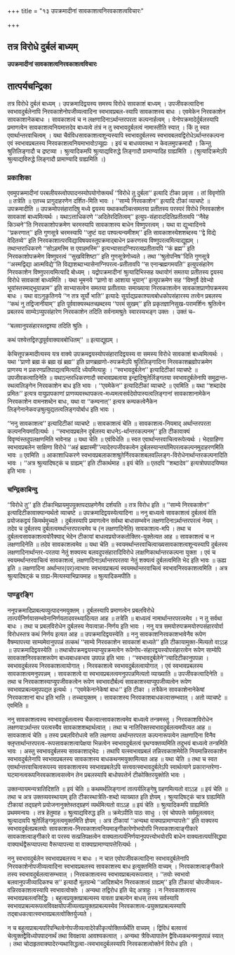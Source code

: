 +++
title = "१३ उपक्रमादीनां सावकाशत्वनिरवकाशत्वविचारः"

+++


## तत्र विरोधे दुर्बलं बाध्यम्

**उपक्रमादीनां सावकाशत्वनिरवकाशत्वविचारः**

## **तात्पर्यचन्द्रिका**

तत्र विरोधे दुर्बलं बाध्यम् । उपक्रमादिद्वयस्य समस्य विरोधे सावकाशं बाध्यम् । उपजीवकत्वादिना स्वभावदुर्बलेनापि निरवकाशेनोपजीव्यत्वादिना स्वभावप्रबल-स्यापि सावकाशस्य बाधः । एवमेकेन निरवकाशेन सावकाशानेकबाधः । सावकाशत्वं च न लक्षणादिनाऽर्थान्तरपरता कल्पनार्हत्वम् । येनोपक्रमादेर्दुर्बलस्यापि प्रमाणत्वेन सावकाशत्वनियमात्तदेव बाध्यत्वे तंत्रं न तु स्वभावदुर्बलत्वं नामास्तीति स्यात् । किं तु स्वत एवार्थान्तरवाचित्वम् । यथा चैवंविधसावकाशत्वशून्यस्यापि स्वभावदुर्बलस्य स्वभावबलवद्विरोधेऽर्थान्तरकल्पना एवं स्वभावप्रबलस्य निरवकाशत्वनियमाभावोऽप्यूह्यः । इयं च बाधव्यवस्था न केवलमुपक्रमादौ । किन्तु श्रुतिलिङ्गादौ च द्रष्टव्या । श्रुत्यादिकमपि श्रुत्याद्यविरुद्धे लिङ्गादौ प्रामाण्यादिह ग्राह्यमिति । (श्रुत्यादिक्रमेऽपि श्रुत्याद्यविरुद्धे लिङ्गादौ प्रामाण्यादि ग्राह्यमिति ।)

### **प्रकाशिका**

एवमुपक्रमादीनां परबलीयस्त्वोपपादनस्योपयोगोक्त्यर्थं ‘‘विरोधे तु दुर्बला’’ इत्यादि टीका प्रवृत्ता । तां विवृणोति ॥ तत्रेति ॥ एतच्च प्रागुदाहरणेन दर्शित-मिति भावः । ‘‘साम्ये निरवकाशेन’’ इत्यादि टीकां व्याचष्टे ॥ उपक्रमादीति ॥ उपक्रमोपसंहारादिषु मध्ये द्वयस्य यथाकथञ्चित्समतया प्रतीतस्य परस्परं विरोधे निरवकाशेन सावकाशं बाध्यमित्यर्थः । यथाऽत्ताधिकरणे ‘‘अदितेरदितित्वम्’’ इत्युप-संहाराददितिप्रतीतावपि ‘‘नैवेह किञ्चने’’ति निरवकाशोपक्रमेण चरमस्यापि सावकाशस्य बाधेन विष्णुपरत्वम् । यथा वा द्युभ्वादिनये ‘‘प्रकरणात्’’ इति गुणसूत्रे चरमस्यापि ‘‘जुष्टं यदा पश्यत्यन्यमीशम्’’ इति सावकाशस्येशशब्दस्य ‘‘द्वे विद्ये वेदितव्ये’’ इति निरवकाशात्परविद्याविषयवस्तूपक्रमाद्बाधेन प्रकरणस्य विष्णुपरत्वमित्याद्यूह्यम् । तथान्तराधिकरणे ‘‘सोऽहमस्मि स एवाहमस्मि’’ इत्यभ्यासादग्निपरत्वप्रतीतावपि ‘‘कं ब्रह्म’’ इति निरवकाशोपक्रमेण विष्णुपरत्वं ‘‘सुखविशिष्टा’’ इति गुणसूत्रेणोच्यते । तथा ‘‘श्रुतोपनिष’’दिति गुणसूत्रे ‘‘अस्मद्विद्या आत्मविद्ये’’ति विद्याशब्दाभ्यासेनाग्निपरत्व-प्रतीतावपि ‘‘स एनान्ब्रह्मगमयति’’ इत्युपसंहारेण निरवकाशेन विष्णुपरत्वमित्यादि बोध्यम् । यद्वोपक्रमादीनां श्रुत्यादिभिस्सह यथायोगं समतया प्रतीतस्य द्वयस्य विरोधे सावकाशं बाध्यमिति । यथा भूमनये ‘‘प्राणो वा आशाया भूयान्’’ इत्युपक्रमेण सह ‘‘विष्णुर्वै देवेभ्यो भूयांस्तस्माद्भूयान्नाम’’ इति साभ्यासत्वेन समतया प्रतीतायाः समाख्याया निरवकाशत्वेन सावकाशप्राणोपक्रमस्य बाधः । यथा वाऽनुकृतिनये ‘‘न तत्र सूर्यो भाति’’ इत्यादेः सूर्याद्यप्रकाश्यत्वबोधकोपसंहारस्य तत्त्वेन प्रबलस्य ‘‘कथं नु तद्विजानीयाम्’’ इति पूर्ववाक्यस्थतच्छब्दस्य ‘‘परमं सुखम्’’ इति प्रकृतज्ञानिसुख-परामर्शिनः श्रुतित्वेन प्रबलस्य साम्येऽप्युपसंहारेण निरवकाशेन तदिति सर्वनामश्रुतेः स्वारस्यभङ्ग उक्तः । उक्तं च–

‘‘बलवानुपसंहारस्तद्वश्या तदिति श्रुतिः ।

कथं पश्येत्तद्विरुद्धपूर्ववाक्यावबोधितम्’’ ॥ इत्याद्यूह्यम् ।

केचित्तूपक्रमादीत्यस्य यत्र वाक्ये उपक्रमद्वयस्योपसंहारादिद्वयस्य वा समस्य विरोधे सावकाशं बाध्यमित्यर्थः । यथा ‘‘प्राणो ब्रह्म कं ब्रह्म खं ब्रह्म’’ इति प्राणब्रह्मणो-रुपक्रमेऽपि श्रुतिलिङ्गादिना निरवकाशब्रह्मोपक्रमेण प्राणस्य न प्रकरणप्रतिपाद्यत्वमित्यादि ध्येयमित्याहुः । ‘‘स्वभावदुर्बलेन’’ इत्यादिटीकां व्याचष्टे ॥ उपजीवकत्वादिनेति ॥ यथाऽन्तरधिकरणादौ स्वभावप्रबलाया इन्द्रादिश्रुतेर्लिङ्गतया स्वभावदुर्बलेनापि समुद्रान्त-स्थत्वलिङ्गेन निरवकाशेन बाध इति भावः । ‘‘एवमेकेन’’ इत्यादिटीकां व्याचष्टे ॥ एवमिति ॥ यथा ‘‘शब्दादेव प्रमितः’’ इत्यत्र वायुप्रापकाणां प्राणव्यवस्थापकत्व-मध्यमत्वसर्वदेवोपास्यत्वलिङ्गानां सावकाशानामेकेन निरवकाशेन वामनशब्देन बाधः, यथा वा ‘‘कम्पनात्’’ इत्यत्र कम्पकत्वेनैकेन लिङ्गेनानेकवज्रश्रुत्युद्यतत्वलिङ्गयोर्बाध इति भावः ।

‘‘ननु सावकाशत्व’’ इत्यादिटीकां व्याचष्टे ॥ सावकाशत्वं चेति ॥ सावकाशत्व-नियमाद् अर्थान्तरपरता कल्पननियमादित्यर्थः । ‘‘स्वभावप्रबलेन दुर्बलस्य बाधनेऽ-र्थान्तरकल्पनम्’’ इति टीकावाक्यं विवृण्वंस्तदुपलक्षणमिति भावेनाह ॥ यथा चेति ॥ एवंविधेति ॥ स्वत एवार्थान्तरवाचित्वरूपेत्यर्थः । भेदग्राहिणा स्वभावप्रबलेन साक्षिणा विरोधे ‘‘अहं ब्रह्मास्मी’’त्यादेरुपजीवकत्वेन दुर्बलस्यान्तर्यामिपरत्वकल्पनमुदाहरणमिति भावः ॥ एवमिति ॥ आकाशाधिकरणे स्वभावप्रबलाकाशश्रुतेर्निरवकाशबलवल्लिङ्ग-विरोधेनार्थान्तरकल्पनादिति भावः । ‘‘अत्र श्रुत्यादिषट्कं च ग्राह्यम्’’ इति टीकार्थमाह ॥ इयं चेति ॥ एतदपि ‘‘शब्दादेव’’ इत्यत्रोपपादयिष्यत इति भावः ।

### **चन्द्रिकाबिन्दु**

‘‘विरोधे तु’’ इति टीकाभिप्रायमुपयुक्तपदग्रहणेनैव दर्शयति ॥ तत्र विरोध इति ॥ ‘‘साम्ये निरवकाशेन’’ इत्यादिटीकावाक्यान्यर्थतो व्याचष्टे ॥ उपक्रमादिद्वयस्येत्यादिना ॥ ननु बाध्यत्वे सावकाशत्वं दुर्बलत्वं वेति प्रयोजकद्वयं किमर्थमुच्यते । दुर्बलस्यापि प्रमाणत्वेन सर्वथा बाधासम्भवेन लक्षणादिनाऽर्थान्तरपरत्वं नेयम् । तदेव च दुर्बलस्य दुर्बलत्वमर्थान्तरपरत्वमेव च (न लक्षणादिनेति) सावकाशत्व-मपि । तथा च दुर्बलत्वसावकाशत्वयोरैक्याद् भेदेन टीकायां बाधत्वप्रयोजकतोक्तिर-युक्तेत्यत आह ॥ सावकाशत्वं च न लक्षणादिनेति ॥ तदेव सावकाशत्वमेव ॥ यथा चेति ॥ स्वयमर्थान्तरवाचित्वाख्यसावकाशत्वशून्यस्यापि दुर्बलस्य लक्षणादिनार्थान्तर-परतया नेतुं शक्यस्य बलवदुपसंहारादिविरोधे लाक्षणिकार्थान्तरकल्पना युक्ता । एवं च स्वयमर्थान्तरवाचित्वं सावकाशत्वं, लक्षणादिनाऽर्थान्तरपरतया नेतुं शक्यत्वं दुर्बलत्वमिति भेद इति भावः ॥ ऊह्य इति ॥ लक्षणादिना अर्थान्तर(पर)त्वाभावः स्वभावप्राबल्यं स्वयमर्थान्तरवाचित्वं स्वभावनिरवकाशत्वमिति । अत्र श्रुत्यादिषट्कं च ग्राह्य-मित्यस्याभिप्रायमाह ॥ श्रुत्यादिकमपीति ॥

### **पाण्डुरङ्गि**

ननूपक्रमादिप्राबल्यव्युत्पादनमयुक्तम् । दुर्बलस्यापि प्रमाणत्वेन प्रबलविरोधे तात्पर्यनिर्णयासम्भवेनानिर्णयतादवस्थ्यादित्यत आह ॥ तत्रेति ॥ बाध्यत्वं नामार्थान्तरपरत्वमेव । न तु सर्वथा बाधः । तथा च प्रबलविरोधेन दुर्बलस्य नेयत्वान्ना-निर्णय इति भावः । ननु यत्र समयोरुपक्रमयोरुपसंहारयोर्वा विरोधस्तत्र कथं निर्णय इत्यत आह ॥ उपक्रमादिद्वयस्येति ॥ ननु सावकाशनिरवकाशभावेनैव रूपेण वैषम्यापत्त्या साम्यमेवानुपपन्नं तत्कथं ‘‘साम्ये निरवकाशेन सावकाशं बाध्यते’’ इति टीकायामुक्त-मित्यतो वाऽऽह ॥ उपक्रमादिद्वयस्येति ॥ तथाचोपक्रमद्वयस्याप्युपक्रमत्वेन रूपेणोप-संहारद्वयस्योपसंहारत्वेन रूपेण साम्येपि सावकाशनिरवकाशरूपेण बाध्यबाधकभाव उपपन्न इति भावः । ‘‘स्वभावदुर्बलेने’’त्यादिटीकानुपपन्ना । स्वभावदुर्बलस्य निरवकाशत्वायोगात् । निरवकाशत्वे स्वभावदुर्बलत्वायोगात् । एवं स्वभावप्रबलस्य सावकाशत्वमनुपपन्नम् । सावकाशत्वे वा स्वभावप्रबलत्वमनुपपन्नमित्यतो व्याख्याति ॥ उपजीवकत्वादिनेति ॥ तथा च निरवकाशस्याप्युपजीवकत्वेन रूपेण स्वभावदौर्बल्यं सावकाशस्याप्युपजीव्यत्वेन रूपेण स्वभावप्राबल्यमुपपद्यत इत्यर्थः । ‘‘एवमेकेनानेकेषां बाधः’’ इति टीका । तत्रैकेन सावकाशेनानेकेषां निरवकाशानां बाध इति भाति । तच्चायुक्तम् । सावकाशस्य निरवकाशबाधकत्वासम्भवात् । अतो व्याचष्टे ॥ एवमिति ॥

ननु सावकाशत्वस्य स्वभावदुर्बलत्वस्य चैकत्वात्सावकाशत्वमेव बाध्यत्वे तन्त्रमस्तु । निरवकाशविरोधेन लक्षणयाऽर्थान्तर परत्वस्यैव सावकाशशब्दार्थत्वात् । तथा च नातिरिक्तस्वभावदुर्बलत्वमपीत्यत आह ॥ सावकाशत्वं चेति ॥ तस्य प्रबलविरोधत्वे सति लक्षणया अर्थान्तरपरता कल्पनारूपत्वेन लक्षणादिना विनैव क्लृप्तार्थान्तरपरत्व-रूपसावकाशत्वापेक्षया भिन्नत्वेन स्वभावदुर्बलत्वं पृथग्वक्तव्यमिति तदुभयं बाध्यत्वे तन्त्रमिति भावः । अस्तु स्वभावदुर्बलस्य सावकाशाद्भेदः । तथापि यत्स्वभावप्रबलं तन्निरवकाशमेवेति नियमान्निरवकाशेन स्वभावदुर्बलेनापि स्वभावप्रबलस्य सावकाशस्य बाधकथनमयुक्तमित्यत आह ॥ यथा चेति ॥ तथा च स्वत एवार्थान्तरवाचित्वरूपस्य सावकाशत्वस्य स्वभावप्रबलेऽपि सत्त्ववत्स्वभावदुर्बलेऽपि स्वार्थत्यागे प्रकारान्तरेणा-घटमानत्वरूपनिरवकाशत्वसत्त्वेन तेन प्रबलस्यापि बाधोपपत्तेर्न टीकोक्तिरयुक्तेति भावः ।

उक्तन्यायमन्यत्रातिदिशति ॥ इयं चेति ॥ कथमर्थलिङ्गानां तात्पर्यलिङ्गेषु ग्रहणमित्यतो वाऽऽह ॥ इयं चेति ॥ तथा च अत्र उक्तव्यवस्थायाम् इति टीकास्थात्रेति-शब्दो व्याख्यात इति ज्ञेयम् । श्रुत्यादिषट्कं चात्र ग्राह्यमिति टीकायां तद्ग्रहणे प्रयोजनानुक्तेस्तद्ग्रहणं व्यर्थमित्यतो वाऽऽह ॥ इयं चेति ॥ श्रुत्यादिकमपि ग्राह्यमिति प्रथममन्वयः । तत्र हेतुमाह ॥ श्रुत्याद्यविरुद्ध इति ॥ क्रमेऽपीति पाठः साधुः । एवं चोपपत्तेः सर्वमूलत्ववत् श्रुत्यादावपि श्रुतेर्लिङ्गमूलत्वमुक्तमिति ज्ञेयम् । अत्र टीकायां ‘‘अन्यथा वाक्याप्रामाण्यापत्तेः’’ इति वाक्यस्य स्वभावदुर्बलप्रबलयोः सावकाशत्व-निरवकाशत्वनियमाङ्गीकारेणोभयोरपि निरवकाशत्वाङ्गीकारे सावकाशत्वाङ्गीकारे वा परस्य सत्प्रतिपक्षत्वेन वाक्यतात्पर्यनिर्णयानुपपत्त्योभयोरपि बाधेन वाक्यतात्पर्यासिद्ध्या वाक्यार्थद्वैरूप्यापत्त्या वैरूप्यापत्त्या वा वाक्याप्रामाण्यापत्तेरित्यर्थः ।

ननु स्वभावदुर्बलेन स्वभावप्रबलस्य न बाधः । न चात एवोपजीवकत्वादिना स्वभावदुर्बलेनापि निरवकाशेनोपजीव्यत्वादिना स्वभावप्रबलस्य सावकाशस्य बाध इत्युक्तमिति वाच्यम् । निरवकाशत्वाङ्गीकारे तस्य स्वभावदुर्बलत्वासम्भवात् । निरवकाशत्वस्य स्वभावप्राबल्यरूपत्वात् । ‘‘तयोः स्वभावो बलवानुपजीव्यादिकश्च स’’ इत्यादौ मूलग्रन्थे ‘‘आदिशब्देन निरवकाशत्वं ग्राह्यम्’’ इति टीकायां चोपजीव्यत्व-वन्निरवकाशत्वस्यापि स्वभावत्वोक्तेः । अन्यथा तद्विरोध इति चेद् अत्राहुः । न निरवकाशत्वस्य स्वभावप्रबलत्वसिद्धिः । बहुत्वप्रयुक्तप्राबल्यस्य यावता प्राबल्येन बाधस् तस्य सर्वस्यापि स्वभावप्राबल्यरूपत्वविवक्षयोपजीव्यत्वप्रयुक्तप्राबल्यस्येव निरवकाशत्व-प्रयुक्तप्राबल्यस्यापि तद्बाधकत्वात्स्वभावप्रबलत्वोक्तिर्युज्यते ।

न च बहुत्वप्राबल्यपरिपन्थित्वेनोपजीव्यत्वादेरेकीकृत्योक्तिर्व्यर्थेति वाच्यम् । द्विविधं बलवत्त्वं चेत्युक्तद्वैविध्योपपादनार्थं तथा विवक्षाया आवश्यकत्वात् । अन्यथा त्रैविध्यापातेन द्वैविध्यकथनमनुपपन्नं स्यात् । तथा चोदाहृतवाक्यादेरन्यथासिद्धत्वा-त्स्वभावदुर्बलस्यापि निरवकाशत्वोक्तेर्न विरोध इति ।


